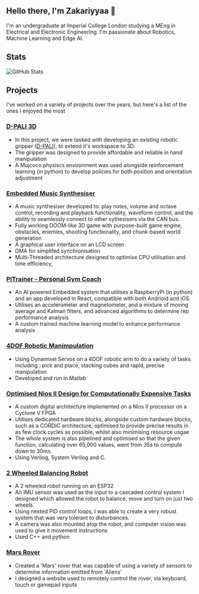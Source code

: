 ## Hello there, I'm Zakariyyaa 👋
I'm an undergraduate at Imperial College London studying a MEng in Electrical and Electronic Engineering. I'm passionate about Robotics, Machine Learning and Edge AI.

## Stats
![GitHub Stats](https://github-readme-stats.vercel.app/api?username=Zakattack1045&theme=tokyonight&show_icons=true&hide_border=true&count_private=true)

## Projects
I've worked on a variety of projects over the years, but here's a list of the ones I enjoyed the most

### [D-PALI 3D](https://github.com/Maximilian-Adam/D-PALI)
- In this project, we were tasked with developing an existing robotic gripper ([D-PALI](https://www.imperial.ac.uk/manipulation-touch/research/d-pali/)), to extend it's workspace to 3D.
- The gripper was designed to provide affordable and reliable in hand manipulation
- A Mujcoco physiscs environment was used alongside reinforcement learning (in python) to develop policies for both position and orientation adjustment

### [Embedded Music Synthesiser](https://github.com/ogahector/synth_player)
- A music synthesiser developed to: play notes, volume and octave control, recording and playback functionality, waveform control, and the ability to seamlessly connect to other sythesisers via the CAN bus.
- Fully working DOOM-like 3D game with purpose-built game engine, obstacles, enemies, shooting functionality, and chunk-based world generation
- A graphical user interface on an LCD screen
- DMA for simplifed synchronisation 
- Multi-Threaded architecture designed to optimise CPU utilisation and time efficiency, 

### [PiTrainer - Personal Gym Coach](https://github.com/lolzio5/PiTrainer)
- An AI powered Embedded system that utilises a RaspberryPi (in python) and an app developed in React, compatible with both Andrioid and iOS.
- Utilises an accelerometer and magnetometer, and a mixture of moving average and Kalman filters, and advanced algorithms to determine rep performance analysis
- A custom trained machine learning model to enhance performance analysis

### [4DOF Robotic Manimpulation](https://github.com/ogahector/y3_robotics)
- Using Dynamixel Servos on a 4DOF robotic arm to do a variety of tasks including : pick and place, stacking cubes and rapid, precise manipulation
- Developed and run in Matlab

### [Optimised Nios II Design for Computationally Expensive Tasks](https://github.com/Zakattack1045/DSD)
- A custom digital architecture implemented on a Nios II processor on a Cyclone V FPGA
- Utilises dedicated hardware blocks, alongside custom hardware blocks, such as a CORDIC architecture, optimised to provide precise results in as few clock cycles as possible, whilst also minimising resource usgae
- The whole system is also pipelined and optimised so that the given function, calculating over 65,000 values, went from 35s to compute down to 30ms.
- Using Verilog, System Verilog and C.

### [2 Wheeled Balancing Robot](https://github.com/mxwlc/ee2project-2024-robot-power)
- A 2 wheeled robot running on an ESP32
- An IMU sensor was used as the input to a cascaded control system I designed which allowed the robot to balance, move and turn on just two wheels.
- Using nexted PID control loops, I was able to create a very robust system that was very tolerant to disturbances.
- A camera was also mounted atop the robot, and computer vision was used to give it movement instructions
- Used C++ and python

### [Mars Rover](https://github.com/Zakattack1045/Zenithar)
- Created a 'Mars' rover that was capable of using a variety of sensors to determine information emitted from 'Aliens'
- I designed a website used to remotely control the rover, via keyboard, touch or gamepad inputs
